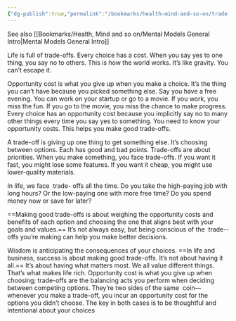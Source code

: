 ```yaml
---
{"dg-publish":true,"permalink":"/bookmarks/health-mind-and-so-on/trade-offs/","tags":["interesting","mind"]}
---
```



See also [[Bookmarks/Health, Mind and so on/Mental Models General Intro\|Mental Models General Intro]]

Life is full of trade-offs. Every choice has a cost. When you say yes to one thing, you say no to others. This is how the world works. It’s like gravity. You can’t escape it.

Opportunity cost is what you give up when you make a choice. It’s the thing you can’t have because you picked something else. Say you have a free evening. You can work on your startup or go to a movie. If you work, you miss the fun. If you go to the movie, you miss the chance to make progress. Every choice has an opportunity cost because you implicitly say no to many other things every time you say yes to something. You need to know your opportunity costs. This helps you make good trade-offs.

A trade-­off is giving up one thing to get something else. It’s choosing between options. Each has good and bad points. Trade-offs are about priorities. When you make something, you face trade-offs. If you want it fast, you might lose some features. If you want it cheap, you might use lower-quality materials.

In life, we face ­ trade-­ offs all the time. Do you take the high-paying job with long hours? Or the low-paying one with more free time? Do you spend money now or save for later?

==Making good trade-­offs is about weighing the opportunity costs and benefits of each option and choosing the one that aligns best with your goals and values.== It’s not always easy, but being conscious of the ­ trade-­offs you’re making can help you make better decisions.

Wisdom is anticipating the consequences of your choices. ==In life and business, success is about making good trade-offs. It’s not about having it all.== It’s about having what matters most. We all value different things. That’s what makes life rich. Opportunity cost is what you give up when choosing; trade-offs are the balancing acts you perform when deciding between competing options. They’re two sides of the same ­ coin—whenever you make a ­trade-­off, you incur an opportunity cost for the options you didn’t choose. The key in both cases is to be thoughtful and intentional about your choices
